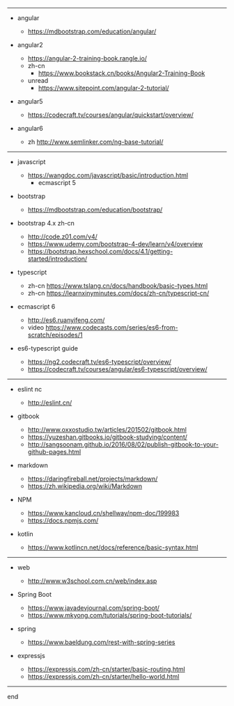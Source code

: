 
--------------------------------------------------------------------------------

- angular
  - https://mdbootstrap.com/education/angular/

- angular2
    - https://angular-2-training-book.rangle.io/
    - zh-cn 
        - https://www.bookstack.cn/books/Angular2-Training-Book
    - unread
        - https://www.sitepoint.com/angular-2-tutorial/

- angular5
    - https://codecraft.tv/courses/angular/quickstart/overview/

- angular6
    - zh http://www.semlinker.com/ng-base-tutorial/

--------------------------------------------------------------------------------

- javascript
  - https://wangdoc.com/javascript/basic/introduction.html
    - ecmascript 5

- bootstrap
  - https://mdbootstrap.com/education/bootstrap/

- bootstrap 4.x zh-cn
  - http://code.z01.com/v4/
  - https://www.udemy.com/bootstrap-4-dev/learn/v4/overview
  - https://bootstrap.hexschool.com/docs/4.1/getting-started/introduction/

- typescript
  - zh-cn https://www.tslang.cn/docs/handbook/basic-types.html
  - zh-cn https://learnxinyminutes.com/docs/zh-cn/typescript-cn/

- ecmascript 6
  - http://es6.ruanyifeng.com/
  - video https://www.codecasts.com/series/es6-from-scratch/episodes/1

- es6-typescript guide
  - https://ng2.codecraft.tv/es6-typescript/overview/
  - https://codecraft.tv/courses/angular/es6-typescript/overview/

--------------------------------------------------------------------------------

- eslint nc
  - http://eslint.cn/
  

- gitbook
  - http://www.oxxostudio.tw/articles/201502/gitbook.html
  - https://yuzeshan.gitbooks.io/gitbook-studying/content/
  - http://sangsoonam.github.io/2016/08/02/publish-gitbook-to-your-github-pages.html

- markdown
  - https://daringfireball.net/projects/markdown/
  - https://zh.wikipedia.org/wiki/Markdown

- NPM
  - https://www.kancloud.cn/shellway/npm-doc/199983
  - https://docs.npmjs.com/

- kotlin
  - https://www.kotlincn.net/docs/reference/basic-syntax.html

---

- web
  - http://www.w3school.com.cn/web/index.asp

- Spring Boot
  - https://www.javadevjournal.com/spring-boot/
  - https://www.mkyong.com/tutorials/spring-boot-tutorials/

- spring
  - https://www.baeldung.com/rest-with-spring-series

- expressjs
  - https://expressjs.com/zh-cn/starter/basic-routing.html
  - https://expressjs.com/zh-cn/starter/hello-world.html


--------------------------------------------------------------------------------

end
